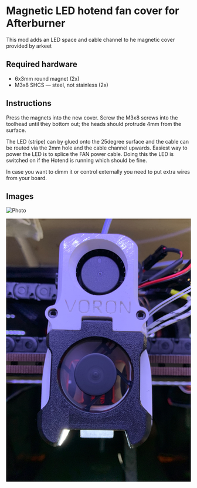 Magnetic LED hotend fan cover for Afterburner
=========================================

This mod adds an LED space and cable channel to he magnetic cover provided 
by arkeet

Required hardware
-----------------

- 6x3mm round magnet (2x)
- M3x8 SHCS — steel, not stainless (2x)

Instructions
------------

Press the magnets into the new cover. Screw the M3x8 screws into the toolhead
until they bottom out; the heads should protrude 4mm from the surface.

The LED (stripe) can by glued onto the 25degree surface and the cable can be routed via
the 2mm hole and the cable channel upwards. Easiest way to power the LED is to splice
the FAN power cable. Doing this the LED is switched on if the Hotend is running which should be fine.

In case you want to dimm it or control externally you need to put extra wires from your board.


Images
------

![Photo](images/bottom.png|width=)

![Photo](images/front.png)
